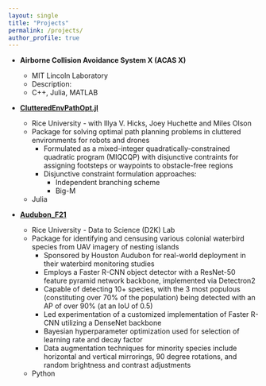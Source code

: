 ```yaml
---
layout: single
title: "Projects"
permalink: /projects/
author_profile: true
---
```


* **Airborne Collision Avoidance System X (ACAS X)**
  * MIT Lincoln Laboratory
  * Description:
  * C++, Julia, MATLAB

* [**ClutteredEnvPathOpt.jl**](https://github.com/raulgarcia66/ClutteredEnvPathOpt.jl)
  * Rice University - with Illya V. Hicks, Joey Huchette and Miles Olson
  * Package for solving optimal path planning problems in cluttered environments for robots and drones
    * Formulated as a mixed-integer quadratically-constrained quadratic program (MIQCQP) with disjunctive contraints for assigning footsteps or waypoints to obstacle-free regions
    * Disjunctive constraint formulation approaches:
      * Independent branching scheme
      * Big-M
  * Julia

* [**Audubon_F21**](https://github.com/RiceD2KLab/Audubon_F21/tree/SP22)
  * Rice University - Data to Science (D2K) Lab
  * Package for identifying and censusing various colonial waterbird species from UAV imagery of nesting islands
    * Sponsored by Houston Audubon for real-world deployment in their waterbird monitoring studies
    * Employs a Faster R-CNN object detector with a ResNet-50 feature pyramid network backbone, implemented via Detectron2
    * Capable of detecting 10+ species, with the 3 most populous (constituting over 70% of the population) being detected with an AP of over 90% (at an IoU of 0.5)
    * Led experimentation of a customized implementation of Faster R-CNN utilizing a DenseNet backbone
    * Bayesian hyperparameter optimization used for selection of learning rate and decay factor
    * Data augmentation techniques for minority species include horizontal and vertical mirrorings, 90 degree rotations, and random brightness and contrast adjustments
  * Python